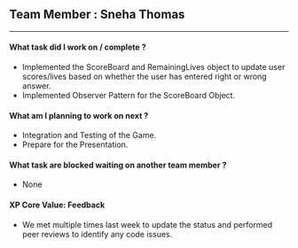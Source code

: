 

## Team Member : Sneha Thomas
---
#### What task did I work on / complete ?
- Implemented the ScoreBoard and RemainingLives object to update user scores/lives based on whether the user has entered right or wrong answer.
- Implemented Observer Pattern for the ScoreBoard Object.

#### What am I planning to work on next ?

- Integration and Testing of the Game.
- Prepare for the Presentation.

#### What task are blocked waiting on another team member ?
- None

#### XP Core Value: Feedback

- We met multiple times last week to update the status and performed peer reviews to identify any code issues.


